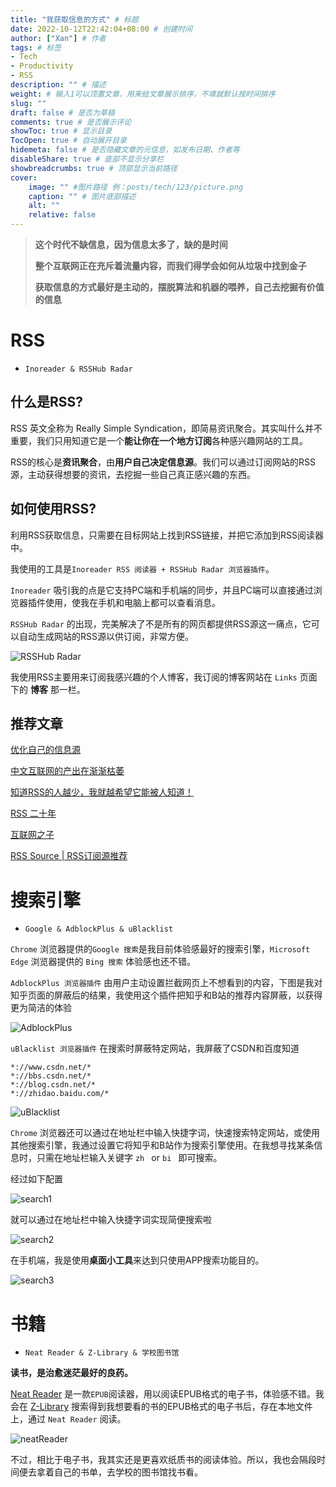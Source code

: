 ```yaml
---
title: "我获取信息的方式" # 标题
date: 2022-10-12T22:42:04+08:00 # 创建时间
author: ["Xan"] # 作者
tags: # 标签
- Tech
- Productivity
- RSS
description: "" # 描述
weight: # 输入1可以顶置文章，用来给文章展示排序，不填就默认按时间排序
slug: ""
draft: false # 是否为草稿
comments: true # 是否展示评论
showToc: true # 显示目录
TocOpen: true # 自动展开目录
hidemeta: false # 是否隐藏文章的元信息，如发布日期、作者等
disableShare: true # 底部不显示分享栏
showbreadcrumbs: true # 顶部显示当前路径
cover:
    image: "" #图片路径 例：posts/tech/123/picture.png
    caption: "" # 图片底部描述
    alt: ""
    relative: false
---
```


>**这个时代不缺信息，因为信息太多了，缺的是时间**
>
> **整个互联网正在充斥着流量内容，而我们得学会如何从垃圾中找到金子**
> 
> **获取信息的方式最好是主动的，摆脱算法和机器的喂养，自己去挖掘有价值的信息**

# RSS
- `Inoreader & RSSHub Radar`
## 什么是RSS?
RSS 英文全称为 Really Simple Syndication，即简易资讯聚合。其实叫什么并不重要，我们只用知道它是一个**能让你在一个地方订阅**各种感兴趣网站的工具。

RSS的核心是**资讯聚合**，由**用户自己决定信息源**。我们可以通过订阅网站的RSS源，主动获得想要的资讯，去挖掘一些自己真正感兴趣的东西。

## 如何使用RSS?
利用RSS获取信息，只需要在目标网站上找到RSS链接，并把它添加到RSS阅读器中。

我使用的工具是`Inoreader RSS 阅读器 + RSSHub Radar 浏览器插件`。

`Inoreader` 吸引我的点是它支持PC端和手机端的同步，并且PC端可以直接通过浏览器插件使用，使我在手机和电脑上都可以查看消息。

`RSSHub Radar` 的出现，完美解决了不是所有的网页都提供RSS源这一痛点，它可以自动生成网站的RSS源以供订阅，非常方便。

![RSSHub Radar](https://raw.githubusercontent.com/Xancoding/Blog/main/static/img/getInfo/RSSHub.png)

我使用RSS主要用来订阅我感兴趣的个人博客，我订阅的博客网站在 `Links` 页面下的 **博客** 那一栏。

## 推荐文章
[优化自己的信息源](https://catcoding.me/p/get-better-info/)  

[中文互联网的产出在渐渐枯萎](https://www.zhihu.com/question/49684783/answer/2305132342)  

[知道RSS的人越少，我就越希望它能被人知道！](https://zhuanlan.zhihu.com/p/349349861)   

[RSS 二十年](https://mp.weixin.qq.com/s/VUhz2Tg08UqYSAZB6nU9MQ)  

[互联网之子](https://coolshell.cn/articles/11928.html)  

[RSS Source | RSS订阅源推荐](https://rss-source.com/)  

# 搜索引擎
- `Google & AdblockPlus & uBlacklist`

`Chrome` 浏览器提供的`Google 搜索`是我目前体验感最好的搜索引擎，`Microsoft Edge` 浏览器提供的 `Bing 搜索` 体验感也还不错。

`AdblockPlus 浏览器插件` 由用户主动设置拦截网页上不想看到的内容，下图是我对知乎页面的屏蔽后的结果，我使用这个插件把知乎和B站的推荐内容屏蔽，以获得更为简洁的体验

![AdblockPlus](https://raw.githubusercontent.com/Xancoding/Blog/main/static/img/getInfo/AdblockPlus.png)

`uBlacklist 浏览器插件` 在搜索时屏蔽特定网站，我屏蔽了CSDN和百度知道
```
*://www.csdn.net/*
*://bbs.csdn.net/*
*://blog.csdn.net/*
*://zhidao.baidu.com/*
```

![uBlacklist](https://raw.githubusercontent.com/Xancoding/Blog/main/static/img/getInfo/uBlacklist.png)

`Chrome` 浏览器还可以通过在地址栏中输入快捷字词，快速搜索特定网站，或使用其他搜索引擎，我通过设置它将知乎和B站作为搜索引擎使用。在我想寻找某条信息时，只需在地址栏输入关键字 `zh ` or `bi ` 即可搜索。

经过如下配置

![search1](https://raw.githubusercontent.com/Xancoding/Blog/main/static/img/getInfo/search1.png)

就可以通过在地址栏中输入快捷字词实现简便搜索啦

![search2](https://raw.githubusercontent.com/Xancoding/Blog/main/static/img/getInfo/search2.png)

在手机端，我是使用**桌面小工具**来达到只使用APP搜索功能目的。

![search3](https://raw.githubusercontent.com/Xancoding/Blog/main/static/img/getInfo/search3.png)

# 书籍
- `Neat Reader & Z-Library & 学校图书馆`

**读书，是治愈迷茫最好的良药。**

[Neat Reader](https://www.neat-reader.com/) 是一款`EPUB`阅读器，用以阅读EPUB格式的电子书，体验感不错。我会在 [Z-Library](https://zh.z-lib.org/) 搜索得到我想要看的书的EPUB格式的电子书后，存在本地文件上，通过 `Neat Reader` 阅读。

![neatReader](https://raw.githubusercontent.com/Xancoding/Blog/main/static/img/getInfo/neatReader.png)

不过，相比于电子书，我其实还是更喜欢纸质书的阅读体验。所以，我也会隔段时间便去拿着自己的书单，去学校的图书馆找书看。









